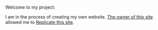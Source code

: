 Welcome to my project:

<p>I am in the process of creating my own website. <a href='https://www.visibledata.co.uk' target='_blank'>The owner of this site</a> allowed me to <a href='https://www.visibledata.co.uk/blog/2018/01/30/2018-01-30_visible-setup/' target='_blank'>Replicate this site</a>. </p>
